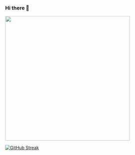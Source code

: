 ### Hi there 👋

<!--
**RomneyDa/romneyda** is a ✨ _special_ ✨ repository because its `README.md` (this file) appears on your GitHub profile.

Here are some ideas to get you started:

- 🔭 I’m currently working on ...
- 🌱 I’m currently learning ...
- 👯 I’m looking to collaborate on ...
- 🤔 I’m looking for help with ...
- 💬 Ask me about ...
- 📫 How to reach me: ...
- 😄 Pronouns: ...
- ⚡ Fun fact: ...
-->

<img src="https://github-readme-stats.vercel.app/api?username=romneyda&show_icons=true" width="400">

[![GitHub Streak](https://github-readme-streak-stats.herokuapp.com?user=romneyda)](https://git.io/streak-stats)
